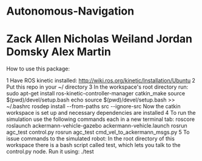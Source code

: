 # Autonomous-Navigation
# Zack Allen Nicholas Weiland Jordan Domsky Alex Martin

How to use this package:

1 Have ROS kinetic installed: http://wiki.ros.org/kinetic/Installation/Ubuntu
2 Put this repo in your ~/ directory
3 In the workspace's root directory run:
	sudo apt-get install ros-kinetic-controller-manager
	catkin_make
        source $(pwd)/devel/setup.bash
	echo source $(pwd)/devel/setup.bash >> ~/.bashrc
	rosdep install --from-paths src --ignore-src
  Now the catkin workspace is set up and necessary dependencies are installed
4 To run the simulation use the following commands
  each in a new terminal tab:
	roscore 
        roslaunch ackermann-vehicle-gazebo ackermann-vehicle.launch
        rosrun agc_test control.py
	rosrun agc_test cmd_vel_to_ackermann_msgs.py
5 To issue commands to the simulated robot:
  In the root directory of this workspace there is a bash script
  called test, which lets you talk to the control.py node.
  Run it using:
	 ./test <velocity> <steering angle>

	  
